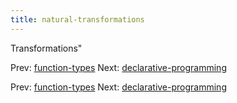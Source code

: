 ```yaml
---
title: natural-transformations
---
```


Transformations"

Prev: [function-types](function-types.md) Next:
[declarative-programming](declarative-programming.md)

Prev: [function-types](function-types.md) Next:
[declarative-programming](declarative-programming.md)

